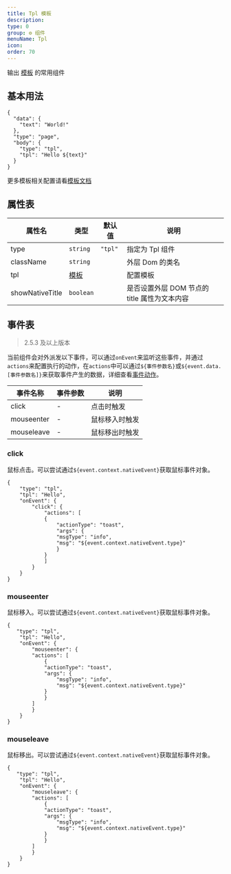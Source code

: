 ```yaml
---
title: Tpl 模板
description:
type: 0
group: ⚙ 组件
menuName: Tpl
icon:
order: 70
---
```


输出 [模板](../../docs/concepts/template) 的常用组件

## 基本用法

```schema
{
  "data": {
    "text": "World!"
  },
  "type": "page",
  "body": {
    "type": "tpl",
    "tpl": "Hello ${text}"
  }
}
```

更多模板相关配置请看[模板文档](../../docs/concepts/template)

## 属性表

| 属性名          | 类型                                 | 默认值  | 说明                                         |
| --------------- | ------------------------------------ | ------- | -------------------------------------------- |
| type            | `string`                             | `"tpl"` | 指定为 Tpl 组件                              |
| className       | `string`                             |         | 外层 Dom 的类名                              |
| tpl             | [模板](../../docs/concepts/template) |         | 配置模板                                     |
| showNativeTitle | `boolean`                            |         | 是否设置外层 DOM 节点的 title 属性为文本内容 |

## 事件表

> 2.5.3 及以上版本

当前组件会对外派发以下事件，可以通过`onEvent`来监听这些事件，并通过`actions`来配置执行的动作，在`actions`中可以通过`${事件参数名}`或`${event.data.[事件参数名]}`来获取事件产生的数据，详细查看[事件动作](../../docs/concepts/event-action)。

| 事件名称   | 事件参数 | 说明           |
| ---------- | -------- | -------------- |
| click      | -        | 点击时触发     |
| mouseenter | -        | 鼠标移入时触发 |
| mouseleave | -        | 鼠标移出时触发 |

### click

鼠标点击。可以尝试通过`${event.context.nativeEvent}`获取鼠标事件对象。

```schema: scope="body"
{
    "type": "tpl",
    "tpl": "Hello",
    "onEvent": {
        "click": {
            "actions": [
            {
                "actionType": "toast",
                "args": {
                "msgType": "info",
                "msg": "${event.context.nativeEvent.type}"
                }
            }
            ]
        }
    }
}
```

### mouseenter

鼠标移入。可以尝试通过`${event.context.nativeEvent}`获取鼠标事件对象。

```schema: scope="body"
{
   "type": "tpl",
    "tpl": "Hello",
    "onEvent": {
        "mouseenter": {
        "actions": [
            {
            "actionType": "toast",
            "args": {
                "msgType": "info",
                "msg": "${event.context.nativeEvent.type}"
            }
            }
        ]
        }
    }
}
```

### mouseleave

鼠标移出。可以尝试通过`${event.context.nativeEvent}`获取鼠标事件对象。

```schema: scope="body"
{
   "type": "tpl",
    "tpl": "Hello",
    "onEvent": {
        "mouseleave": {
        "actions": [
            {
            "actionType": "toast",
            "args": {
                "msgType": "info",
                "msg": "${event.context.nativeEvent.type}"
            }
            }
        ]
        }
    }
}
```
